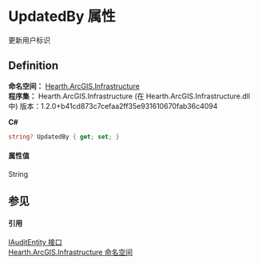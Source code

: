 # UpdatedBy 属性


更新用户标识



## Definition
**命名空间：** <a href="N_Hearth_ArcGIS_Infrastructure">Hearth.ArcGIS.Infrastructure</a>  
**程序集：** Hearth.ArcGIS.Infrastructure (在 Hearth.ArcGIS.Infrastructure.dll 中) 版本：1.2.0+b41cd873c7cefaa2ff35e931610670fab36c4094

**C#**
``` C#
string? UpdatedBy { get; set; }
```



#### 属性值
String

## 参见


#### 引用
<a href="T_Hearth_ArcGIS_Infrastructure_IAuditEntity">IAuditEntity 接口</a>  
<a href="N_Hearth_ArcGIS_Infrastructure">Hearth.ArcGIS.Infrastructure 命名空间</a>  
